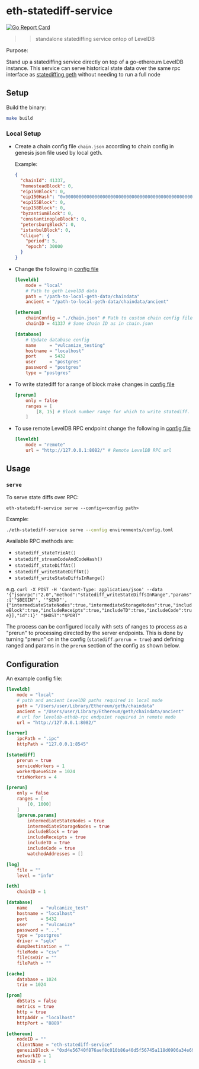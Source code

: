 # eth-statediff-service

[![Go Report Card](https://goreportcard.com/badge/github.com/vulcanize/eth-statediff-service)](https://goreportcard.com/report/github.com/vulcanize/eth-statediff-service)

>> standalone statediffing service ontop of LevelDB

Purpose:

Stand up a statediffing service directly on top of a go-ethereum LevelDB instance.
This service can serve historical state data over the same rpc interface as
[statediffing geth](https://github.com/vulcanize/go-ethereum/releases/tag/v1.9.11-statediff-0.0.5) without needing to run a full node

## Setup

Build the binary:

```bash
make build
```

### Local Setup

* Create a chain config file `chain.json` according to chain config in genesis json file used by local geth.

  Example:
  ```json
  {
    "chainId": 41337,
    "homesteadBlock": 0,
    "eip150Block": 0,
    "eip150Hash": "0x0000000000000000000000000000000000000000000000000000000000000000",
    "eip155Block": 0,
    "eip158Block": 0,
    "byzantiumBlock": 0,
    "constantinopleBlock": 0,
    "petersburgBlock": 0,
    "istanbulBlock": 0,
    "clique": {
      "period": 5,
      "epoch": 30000
    }
  }
  ```

* Change the following in [config file](./environments/config.toml)

    ```toml
    [leveldb]
        mode = "local"
        # Path to geth LevelDB data
        path = "/path-to-local-geth-data/chaindata"
        ancient = "/path-to-local-geth-data/chaindata/ancient"

    [ethereum]
        chainConfig = "./chain.json" # Path to custom chain config file
        chainID = 41337 # Same chain ID as in chain.json

    [database]
        # Update database config
        name     = "vulcanize_testing"
        hostname = "localhost"
        port     = 5432
        user     = "postgres"
        password = "postgres"
        type = "postgres"
    ```

* To write statediff for a range of block make changes in [config file](./environments/config.toml)
    ```toml
    [prerun]
        only = false
        ranges = [
            [8, 15] # Block number range for which to write statediff.
        ]
    ```

* To use remote LevelDB RPC endpoint change the following in [config file](./environments/config.toml)
    ```toml
    [leveldb]
        mode = "remote"
        url = "http://127.0.0.1:8082/" # Remote LevelDB RPC url
    ```

## Usage

### `serve`

To serve state diffs over RPC:

`eth-statediff-service serve --config=<config path>`

Example:

```bash
./eth-statediff-service serve --config environments/config.toml
```

Available RPC methods are:
  * `statediff_stateTrieAt()`
  * `statediff_streamCodeAndCodeHash()`
  * `statediff_stateDiffAt()`
  * `statediff_writeStateDiffAt()`
  * `statediff_writeStateDiffsInRange()`

e.g. `curl -X POST -H 'Content-Type: application/json' --data '{"jsonrpc":"2.0","method":"statediff_writeStateDiffsInRange","params":['"$BEGIN"', '"$END"', {"intermediateStateNodes":true,"intermediateStorageNodes":true,"includeBlock":true,"includeReceipts":true,"includeTD":true,"includeCode":true}],"id":1}' "$HOST":"$PORT"`

The process can be configured locally with sets of ranges to process as a "prerun" to processing directed by the server endpoints.
This is done by turning "prerun" on in the config (`statediff.prerun = true`) and defining ranged and params in the
`prerun` section of the config as shown below.

## Configuration

An example config file:

```toml
[leveldb]
    mode = "local"
    # path and ancient LevelDB paths required in local mode
    path = "/Users/user/Library/Ethereum/geth/chaindata"
    ancient = "/Users/user/Library/Ethereum/geth/chaindata/ancient"
    # url for leveldb-ethdb-rpc endpoint required in remote mode
    url = "http://127.0.0.1:8082/"

[server]
    ipcPath = ".ipc"
    httpPath = "127.0.0.1:8545"

[statediff]
    prerun = true
    serviceWorkers = 1
    workerQueueSize = 1024
    trieWorkers = 4

[prerun]
    only = false
    ranges = [
        [0, 1000]
    ]
    [prerun.params]
        intermediateStateNodes = true
        intermediateStorageNodes = true
        includeBlock = true
        includeReceipts = true
        includeTD = true
        includeCode = true
        watchedAddresses = []

[log]
    file = ""
    level = "info"

[eth]
    chainID = 1

[database]
    name     = "vulcanize_test"
    hostname = "localhost"
    port     = 5432
    user     = "vulcanize"
    password = "..."
    type = "postgres"
    driver = "sqlx"
    dumpDestination = ""
    fileMode = "csv"
    fileCsvDir = ""
    filePath = ""

[cache]
    database = 1024
    trie = 1024

[prom]
    dbStats = false
    metrics = true
    http = true
    httpAddr = "localhost"
    httpPort = "8889"

[ethereum]
    nodeID = ""
    clientName = "eth-statediff-service"
    genesisBlock = "0xd4e56740f876aef8c010b86a40d5f56745a118d0906a34e69aec8c0db1cb8fa3"
    networkID = 1
    chainID = 1
```
